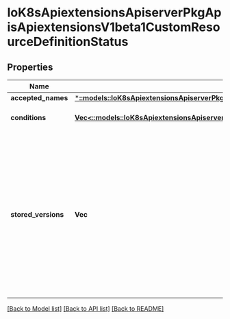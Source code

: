 # IoK8sApiextensionsApiserverPkgApisApiextensionsV1beta1CustomResourceDefinitionStatus

## Properties
Name | Type | Description | Notes
------------ | ------------- | ------------- | -------------
**accepted_names** | [***::models::IoK8sApiextensionsApiserverPkgApisApiextensionsV1beta1CustomResourceDefinitionNames**](io.k8s.apiextensions-apiserver.pkg.apis.apiextensions.v1beta1.CustomResourceDefinitionNames.md) |  | 
**conditions** | [**Vec<::models::IoK8sApiextensionsApiserverPkgApisApiextensionsV1beta1CustomResourceDefinitionCondition>**](io.k8s.apiextensions-apiserver.pkg.apis.apiextensions.v1beta1.CustomResourceDefinitionCondition.md) | Conditions indicate state for particular aspects of a CustomResourceDefinition | 
**stored_versions** | **Vec<String>** | StoredVersions are all versions of CustomResources that were ever persisted. Tracking these versions allows a migration path for stored versions in etcd. The field is mutable so the migration controller can first finish a migration to another version (i.e. that no old objects are left in the storage), and then remove the rest of the versions from this list. None of the versions in this list can be removed from the spec.Versions field. | 

[[Back to Model list]](../README.md#documentation-for-models) [[Back to API list]](../README.md#documentation-for-api-endpoints) [[Back to README]](../README.md)


